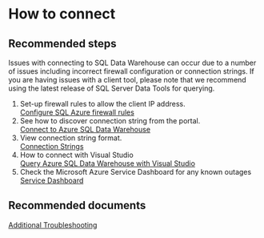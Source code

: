 <properties
	pageTitle="How to connect"
	description="How to connect"
	service="microsoft.sql"
	resource="servers"
	authors="kevinvngo"
	displayOrder="2"
	selfHelpType="resource"
	supportTopicIds="32412144"
	resourceTags="datawarehouse"
	productPesIds="15818"
	cloudEnvironments="public"
/>

# How to connect

## **Recommended steps**
Issues with connecting to SQL Data Warehouse can occur due to a number of issues including incorrect firewall configuration or connection strings.  If you are having issues with a client tool, please note that we recommend using the latest release of SQL Server Data Tools for querying.

1. Set-up firewall rules to allow the client IP address.<br>
[Configure SQL Azure firewall rules](https://azure.microsoft.com/documentation/articles/sql-data-warehouse-get-started-provision/#create-a-new-azure-sql-server-level-firewall)
2. See how to discover connection string from the portal.<br>
[Connect to Azure SQL Data Warehouse](https://azure.microsoft.com/documentation/articles/sql-data-warehouse-connect-overview/)
3. View connection string format.<br>
[Connection Strings](https://azure.microsoft.com/documentation/articles/sql-data-warehouse-connection-strings/)
4. How to connect with Visual Studio<br>
[Query Azure SQL Data Warehouse with Visual Studio](https://azure.microsoft.com/documentation/articles/sql-data-warehouse-query-visual-studio/)
5. Check the Microsoft Azure Service Dashboard for any known outages<br>
[Service Dashboard](https://azure.microsoft.com/status/)

## **Recommended documents**
[Additional Troubleshooting](https://azure.microsoft.com/documentation/articles/sql-data-warehouse-troubleshoot/)
